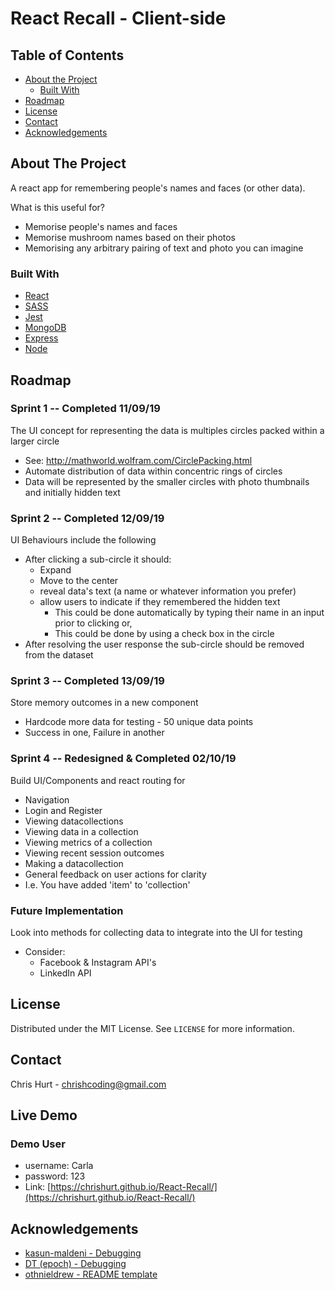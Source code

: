 # React Recall - Client-side

## Table of Contents

* [About the Project](#about-the-project)
  * [Built With](#built-with)
* [Roadmap](#roadmap)
* [License](#license)
* [Contact](#contact)
* [Acknowledgements](#acknowledgements)

## About The Project

A react app for remembering people's names and faces (or other data).

What is this useful for?
- Memorise people's names and faces
- Memorise mushroom names based on their photos
- Memorising any arbitrary pairing of text and photo you can imagine

### Built With
* [React](https://reactjs.org/)
* [SASS](https://sass-lang.com/)
* [Jest](https://jestjs.io/)
* [MongoDB](https://www.mongodb.com/)
* [Express](https://expressjs.com/)
* [Node](https://nodejs.org/en/)

## Roadmap
### Sprint 1 -- Completed 11/09/19
The UI concept for representing the data is multiples circles packed within a larger circle
  - See: http://mathworld.wolfram.com/CirclePacking.html
  - Automate distribution of data within concentric rings of circles
  - Data will be represented by the smaller circles with photo thumbnails and initially hidden text

### Sprint 2 -- Completed 12/09/19
UI Behaviours include the following 
  - After clicking a sub-circle it should:
    - Expand
    - Move to the center
    - reveal data's text (a name or whatever information you prefer)
    - allow users to indicate if they remembered the hidden text
      - This could be done automatically by typing their name in an input prior to clicking or,
      - This could be done by using a check box in the circle
  - After resolving the user response the sub-circle should be removed from the dataset

### Sprint 3 -- Completed 13/09/19
Store memory outcomes in a new component
  - Hardcode more data for testing - 50 unique data points
  - Success in one, Failure in another

### Sprint 4 -- Redesigned & Completed 02/10/19
Build UI/Components and react routing for
 - Navigation
 - Login and Register
 - Viewing datacollections
  - Viewing data in a collection
  - Viewing metrics of a collection
  - Viewing recent session outcomes
 - Making a datacollection
 - General feedback on user actions for clarity
  - I.e. You have added 'item' to 'collection'

### Future Implementation
Look into methods for collecting data to integrate into the UI for testing
  - Consider:
    - Facebook & Instagram API's
    - LinkedIn API

## License

Distributed under the MIT License. See `LICENSE` for more information.

<!-- CONTACT -->
## Contact

Chris Hurt - chrishcoding@gmail.com

## Live Demo
### Demo User
 - username: Carla
 - password: 123
 - Link: [https://chrishurt.github.io/React-Recall/](https://chrishurt.github.io/React-Recall/)


<!-- ACKNOWLEDGEMENTS -->
## Acknowledgements
* [kasun-maldeni - Debugging](https://github.com/kasun-maldeni)
* [DT (epoch) - Debugging](https://github.com/epoch)
* [othnieldrew - README template](https://github.com/othneildrew/Best-README-Template)